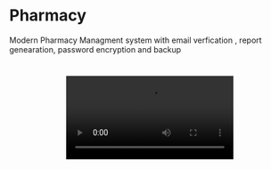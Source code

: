 # Pharmacy
Modern Pharmacy Managment system with email verfication , report genearation, password encryption and backup
<br>
<h1 align="center"><video src="https://user-images.githubusercontent.com/99356695/178146723-19ad62f1-4e01-40af-81aa-494418f15152.mp4"></h1>


